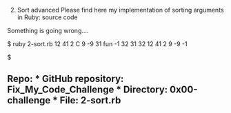 2. Sort
advanced
Please find here my implementation of sorting arguments in Ruby: source code

Something is going wrong….

$ ruby 2-sort.rb 12 41 2 C 9 -9 31 fun -1 32 31 32 12 41 2 9 -9 -1

$

## Repo: * GitHub repository: Fix_My_Code_Challenge * Directory: 0x00-challenge * File: 2-sort.rb
